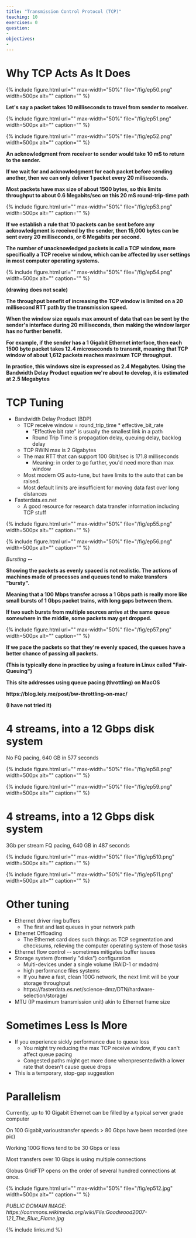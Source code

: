 ```yaml
---
title: "Transmission Control Protocol (TCP)"
teaching: 10
exercises: 0
question:
-
objectives:
-
---
```


# Why TCP Acts As It Does

{% include figure.html url="" max-width="50%"
   file="/fig/ep50.png" width=500px alt="" caption="" %}

__Let's say a packet takes 10 milliseconds to travel from sender to receiver\.__

{% include figure.html url="" max-width="50%"
   file="/fig/ep51.png" width=500px alt="" caption="" %}

{% include figure.html url="" max-width="50%"
   file="/fig/ep52.png" width=500px alt="" caption="" %}

__An acknowledgment from receiver to sender would take 10 mS to return to the sender\.__

__If we wait for and acknowledgment for each packet before sending another\, then we can only deliver 1 packet every 20 milliseconds\.__

__Most packets have max size of about 1500 bytes\, so this limits throughput to about 0\.6 Megabits/sec on this 20 mS round\-trip\-time path__

{% include figure.html url="" max-width="50%"
   file="/fig/ep53.png" width=500px alt="" caption="" %}

__If we establish a rule that 10 packets can be sent before any acknowledgment is received by the sender\, then 15\,000 bytes can be sent every 20 milliseconds\, or 6 Megabits per second\.__

__The number of unacknowledged packets is call a TCP window\, more specifically a TCP receive window\, which can be affected by user settings in most computer operating systems\.__

{% include figure.html url="" max-width="50%"
   file="/fig/ep54.png" width=500px alt="" caption="" %}

__\(drawing does not scale\)__

__The throughput benefit of increasing the TCP window is limited on a 20 millisecond RTT path by the transmission speed\.__

__When the window size equals max amount of data that can be sent by the sender's interface during 20 milliseconds\, then making the window larger has no further benefit\.__

__For example\, if the sender has a 1 Gigabit Ethernet interface\, then each 1500 byte packet takes 12\.4 microseconds to transmit\, meaning that TCP window of about 1\,612 packets reaches maximum TCP throughput\.__

__In practice\, this__  __windows__  __size is expressed as 2\.4 Megabytes\. Using the Bandwidth Delay Product equation we're about to develop\, it is estimated at 2\.5 Megabytes__

# TCP Tuning

* Bandwidth Delay Product \(BDP\)
  * TCP receive window = round\_trip\_time \* effective\_bit\_rate
    * "Effective bit rate" is usually the smallest link in a path
    * Round Trip Time is propagation delay\, queuing delay\, backlog delay
  * TCP RWIN max is 2 Gigabytes
  * The max RTT that can support 100 Gbit/sec is 171\.8 milliseconds
    * Meaning: in order to go further\, you'd need more than max window
  * Most modern OS auto\-tune\, but have limits to the auto that can be raised\.
  * Most default limits are insufficient for moving data fast over long distances
* Fasterdata\.es\.net
  * A good resource for research data transfer information including TCP stuff

{% include figure.html url="" max-width="50%"
   file="/fig/ep55.png" width=500px alt="" caption="" %}

{% include figure.html url="" max-width="50%"
   file="/fig/ep56.png" width=500px alt="" caption="" %}

_Bursting_  __\-\-__

__Showing the packets as evenly spaced is not realistic\. The actions of machines made of processes and queues tend to make transfers "bursty"\.__

__Meaning that a 100 Mbps transfer across a 1 Gbps path is really more like small bursts of 1 Gbps packet trains\, with long gaps between them\.__

__If two such bursts from multiple sources arrive at the same queue somewhere in the middle\, some packets may get dropped\.__

{% include figure.html url="" max-width="50%"
   file="/fig/ep57.png" width=500px alt="" caption="" %}

__If we pace the packets so that they're evenly spaced\, the queues have a better chance of passing all packets\.__

__\(This is typically done in practice by using a feature in Linux called "Fair\-Queuing"\)__

__This site addresses using queue pacing \(throttling\) on MacOS__

__https://blog\.leiy\.me/post/bw\-throttling\-on\-mac/__

__\(I have not tried it\)__

# 4 streams, into a 12 Gbps disk system
No FQ pacing, 640 GB in 577 seconds

{% include figure.html url="" max-width="50%"
   file="/fig/ep58.png" width=500px alt="" caption="" %}

{% include figure.html url="" max-width="50%"
   file="/fig/ep59.png" width=500px alt="" caption="" %}

# 4 streams, into a 12 Gbps disk system
3Gb per stream FQ pacing, 640 GB in 487 seconds

{% include figure.html url="" max-width="50%"
   file="/fig/ep510.png" width=500px alt="" caption="" %}

{% include figure.html url="" max-width="50%"
   file="/fig/ep511.png" width=500px alt="" caption="" %}

# Other tuning

* Ethernet driver ring buffers
  * The first and last queues in your network path
* Ethernet Offloading
  * The Ethernet card does such things as TCP segmentation and checksums\, relieving the computer operating system of those tasks
* Ethernet flow control \-\- sometimes mitigates buffer issues
* Storage system \(formerly "disks"\) configuration
  * Multi\-devices under a single volume \(RAID\-1 or mdadm\)
  * high performance files systems
  * If you have a fast\, clean 100G network\, the next limit will be your storage throughput
  * https://fasterdata\.es\.net/science\-dmz/DTN/hardware\-selection/storage/
* MTU \(IP maximum transmission unit\) akin to Ethernet frame size

# Sometimes Less Is More

* If you experience sickly performance due to queue loss
  * You might try reducing the max TCP receive window\, if you can't affect queue pacing
  * Congested paths might get more done whenpresentedwith a lower rate that doesn't cause queue drops
* This is a temporary\, stop\-gap suggestion

# Parallelism

Currently\, up to 10 Gigabit Ethernet can be filled by a typical server grade computer

On 100 Gigabit\,varioustransfer speeds > 80 Gbps have been recorded \(see pic\)

Working 100G flows tend to be 30 Gbps or less

Most transfers over 10 Gbps is using multiple connections

Globus GridFTP opens on the order of several hundred connections at once\.

{% include figure.html url="" max-width="50%"
   file="/fig/ep512.jpg" width=500px alt="" caption="" %}

_PUBLIC DOMAIN IMAGE: https://commons\.wikimedia\.org/wiki/File:Goodwood2007\-121\_The\_Blue\_Flame\.jpg_

{% include links.md %}
